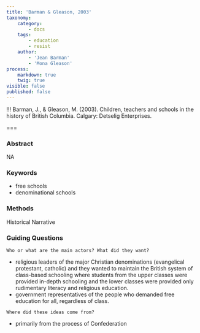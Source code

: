 ```yaml
---
title: 'Barman & Gleason, 2003'
taxonomy:
    category:
        - docs
    tags:
        - education
        - resist
    author:
        - 'Jean Barman'
        - 'Mona Gleason'
process:
    markdown: true
    twig: true
visible: false
published: false
---
```


!!! Barman, J., & Gleason, M. (2003). Children, teachers and schools in the history of British Columbia. Calgary: Detselig Enterprises.


===

### Abstract
NA

### Keywords
- free schools
- denominational schools

### Methods

Historical Narrative

### Guiding Questions

`Who or what are the main actors? What did they want?`

- religious leaders of the major Christian denominations (evangelical protestant, catholic) and they wanted to maintain the British system of class-based schooling where students from the upper classes were provided in-depth schooling and the lower classes were provided only rudimentary literacy and religious education.
- government representatives of the people who demanded free education for all, regardless of class.

`Where did these ideas come from?`

- primarily from the process of Confederation
